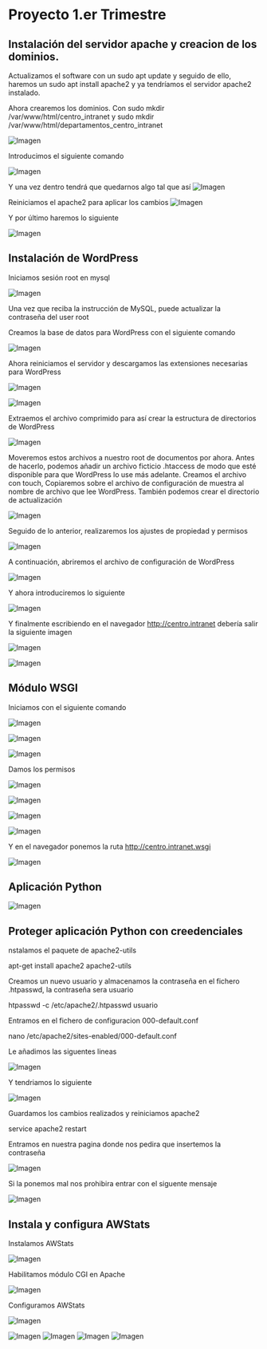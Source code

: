 # Proyecto 1.er Trimestre

## Instalación del servidor apache y creacion de los dominios.
Actualizamos el software con un sudo apt update y seguido de ello, haremos un sudo apt install apache2 y ya tendríamos el servidor apache2 instalado.

Ahora crearemos los dominios.
Con sudo mkdir /var/www/html/centro_intranet y sudo mkdir /var/www/html/departamentos_centro_intranet

![Imagen](imgproyecto/apache1.PNG)

Introducimos el siguiente comando

![Imagen](imgproyecto/apache2.PNG)

Y una vez dentro tendrá que quedarnos algo tal que así
![Imagen](imgproyecto/apache3.PNG)

Reiniciamos el apache2 para aplicar los cambios
![Imagen](imgproyecto/apache4.PNG)

Y por último haremos lo siguiente

![Imagen](imgproyecto/apache5.PNG)


## Instalación de WordPress
Iniciamos sesión root en mysql

![Imagen](imgproyecto/word1.PNG)

Una vez que reciba la instrucción de MySQL, puede actualizar la contraseña del user root

Creamos la base de datos para WordPress con el siguiente comando

![Imagen](imgproyecto/word2.PNG)

Ahora reiniciamos el servidor y descargamos las extensiones necesarias para WordPress

![Imagen](imgproyecto/word3.PNG)

![Imagen](imgproyecto/word4.PNG)

Extraemos el archivo comprimido para así crear la estructura de directorios de WordPress

![Imagen](imgproyecto/word5.PNG)

Moveremos estos archivos a nuestro root de documentos por ahora. Antes de hacerlo, podemos añadir un archivo ficticio .htaccess de modo que esté disponible para que 
WordPress lo use más adelante. Creamos el archivo con touch, Copiaremos sobre el archivo de configuración de muestra al nombre de archivo que lee WordPress. También podemos crear el directorio de actualización

![Imagen](imgproyecto/word6.PNG)

Seguido de lo anterior, realizaremos los ajustes de propiedad y permisos

![Imagen](imgproyecto/word7.PNG)

A continuación, abriremos el archivo de configuración de WordPress

![Imagen](imgproyecto/word8.PNG)

Y ahora introduciremos lo siguiente

![Imagen](imgproyecto/word9.PNG)

Y finalmente escribiendo en el navegador http://centro.intranet debería salir la siguiente imagen

![Imagen](imgproyecto/word10.PNG)

![Imagen](imgproyecto/word11.PNG)


## Módulo WSGI
Iniciamos con el siguiente comando

![Imagen](imgproyecto/ws1.PNG)

![Imagen](imgproyecto/ws2.PNG)

![Imagen](imgproyecto/ws3.PNG)

Damos los permisos

![Imagen](imgproyecto/ws4.PNG)

![Imagen](imgproyecto/ws5.PNG)

![Imagen](imgproyecto/ws6.PNG)

![Imagen](imgproyecto/ws7.PNG)

Y en el navegador ponemos la ruta http://centro.intranet.wsgi

![Imagen](imgproyecto/ws8.PNG)

## Aplicación Python
![Imagen](imgproyecto/ws8.PNG)

## Proteger aplicación Python con creedenciales
nstalamos el paquete de apache2-utils

apt-get install apache2 apache2-utils

Creamos un nuevo usuario y almacenamos la contraseña en el fichero .htpasswd, la contraseña sera usuario

htpasswd -c /etc/apache2/.htpasswd usuario

Entramos en el fichero de configuracion 000-default.conf

nano /etc/apache2/sites-enabled/000-default.conf

Le añadimos las siguentes lineas

![Imagen](imgproyecto/py1.PNG)

Y tendriamos lo siguiente

![Imagen](imgproyecto/py2.PNG)

Guardamos los cambios realizados y reiniciamos apache2

service apache2 restart

Entramos en nuestra pagina donde nos pedira que insertemos la contraseña

![Imagen](imgproyecto/py3.PNG)

Si la ponemos mal nos prohibira entrar con el siguente mensaje

![Imagen](imgproyecto/py4.PNG)


## Instala y configura AWStats
Instalamos AWStats

![Imagen](imgproyecto/aw.PNG)

Habilitamos módulo CGI en Apache

![Imagen](imgproyecto/aw2.PNG)

Configuramos AWStats

![Imagen](imgproyecto/aw3.PNG)

![Imagen](imgproyecto/aw4.PNG)
![Imagen](imgproyecto/aw5.PNG)
![Imagen](imgproyecto/aw6.PNG)
![Imagen](imgproyecto/aw7.PNG)

































